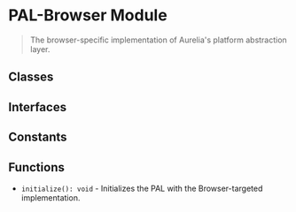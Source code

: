 # PAL-Browser Module

> The browser-specific implementation of Aurelia&#x27;s platform abstraction layer.

## Classes


## Interfaces


## Constants


## Functions


* `initialize(): void` - Initializes the PAL with the Browser-targeted implementation.

